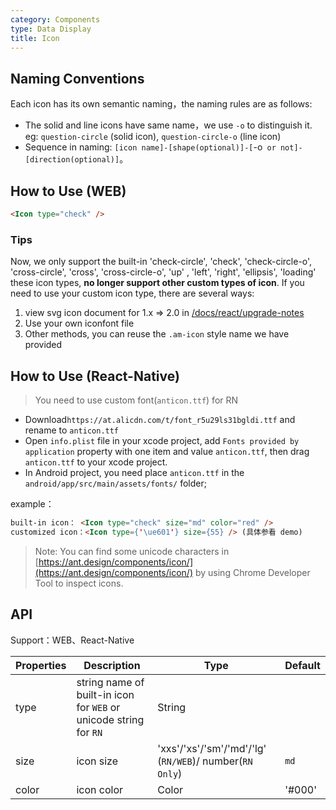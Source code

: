 ```yaml
---
category: Components
type: Data Display
title: Icon
---
```


## Naming Conventions

Each icon has its own semantic naming，the naming rules are as follows:

- The solid and line icons have same name，we use `-o` to distinguish it. eg: `question-circle` (solid icon), `question-circle-o` (line icon)
- Sequence in naming: `[icon name]-[shape(optional)]-[`-o` or not]-[direction(optional)]`。

## How to Use (WEB)

```html
<Icon type="check" />
```

### Tips

Now, we only support the built-in 'check-circle', 'check', 'check-circle-o', 'cross-circle', 'cross', 'cross-circle-o', 'up' , 'left', 'right', 'ellipsis', 'loading' these icon types, **no longer support other custom types of icon**. If you need to use your custom icon type, there are several ways:

1. view svg icon document for 1.x => 2.0 in [/docs/react/upgrade-notes](/docs/react/upgrade-notes#1.x-=>-2.0)
2. Use your own iconfont file
3. Other methods, you can reuse the `.am-icon` style name we have provided


## How to Use (React-Native)

> You need to use custom font(`anticon.ttf`) for RN

- Download`https://at.alicdn.com/t/font_r5u29ls31bgldi.ttf` and rename to `anticon.ttf`
- Open `info.plist` file in your xcode project, add `Fonts provided by application` property with one item and value `anticon.ttf`, then drag `anticon.ttf` to your xcode project.
- In Android project, you need place `anticon.ttf` in the `android/app/src/main/assets/fonts/` folder;

example：

```html
built-in icon： <Icon type="check" size="md" color="red" />
customized icon：<Icon type={'\ue601'} size={55} /> (具体参看 demo)
```
> Note: You can find some unicode characters in [https://ant.design/components/icon/](https://ant.design/components/icon/) by using Chrome Developer Tool to inspect icons.

## API

Support：WEB、React-Native

| Properties        | Description           | Type            | Default       |
|------------|----------------|----------------|--------------|
| type    |   string name of built-in icon for `WEB` or unicode string for `RN`    | String   |
| size    |   icon size     | 'xxs'/'xs'/'sm'/'md'/'lg' (`RN/WEB`)/ number(`RN Only`)  | `md` |
| color   | icon color  | Color | '#000' |
